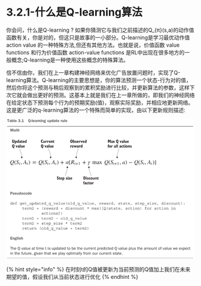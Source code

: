 # 3.2.1-什么是Q-learning算法

你会问，什么是Q-learning ? 如果你猜测它与我们之前描述的Q\_{π}\(s,a\)的动作值函数有关，你是对的，但这只是故事的一小部分。Q-learning是学习最优动作值 action value 的一种特殊方法,但还有其他方法。也就是说，价值函数 value functions 和行为价值函数 action-value functions 是RL中出现在很多地方的一般概念;Q-learning是一种使用这些概念的特殊算法。

信不信由你，我们在上一章构建神经网络来优化广告放置问题时，实现了Q-learning算法。Q-learning的主要思想是，你的算法预测一个状态-行为对的值，然后你将这个预测与稍后观察到的累积奖励进行比较，并更新算法的参数，这样下次它就会做出更好的预测。这基本上就是我们在上一章所做的，即我们的神经网络在给定状态下预测每个行为的预期奖励\(值\)，观察实际奖励，并相应地更新网络。这是更广泛的q-learning算法的一个特殊而简单的实现，由以下更新规则描述:

![](../../.gitbook/assets/image%20%2887%29.png)

{% hint style="info" %}
在时刻t的Q值被更新为当前预测的Q值加上我们在未来期望的值，假设我们从当前状态进行优化
{% endhint %}























